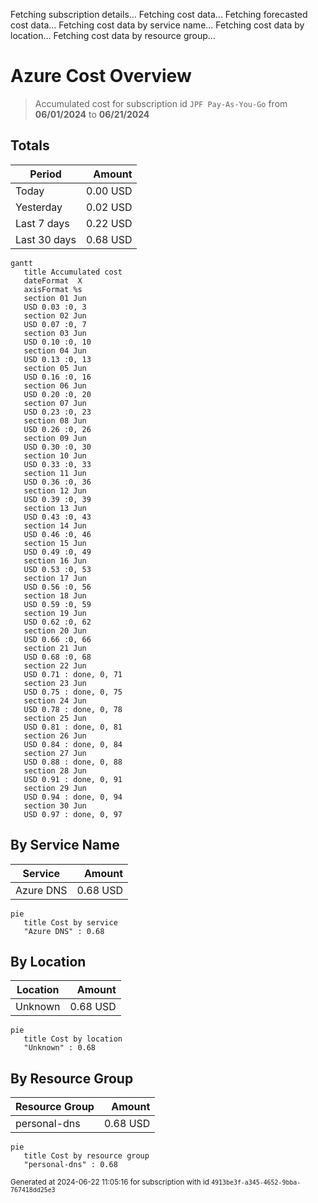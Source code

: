 Fetching subscription details...
Fetching cost data...
Fetching forecasted cost data...
Fetching cost data by service name...
Fetching cost data by location...
Fetching cost data by resource group...
# Azure Cost Overview

> Accumulated cost for subscription id `JPF Pay-As-You-Go` from **06/01/2024** to **06/21/2024**

## Totals

|Period|Amount|
|---|---:|
|Today|0.00 USD|
|Yesterday|0.02 USD|
|Last 7 days|0.22 USD|
|Last 30 days|0.68 USD|

```mermaid
gantt
   title Accumulated cost
   dateFormat  X
   axisFormat %s
   section 01 Jun
   USD 0.03 :0, 3
   section 02 Jun
   USD 0.07 :0, 7
   section 03 Jun
   USD 0.10 :0, 10
   section 04 Jun
   USD 0.13 :0, 13
   section 05 Jun
   USD 0.16 :0, 16
   section 06 Jun
   USD 0.20 :0, 20
   section 07 Jun
   USD 0.23 :0, 23
   section 08 Jun
   USD 0.26 :0, 26
   section 09 Jun
   USD 0.30 :0, 30
   section 10 Jun
   USD 0.33 :0, 33
   section 11 Jun
   USD 0.36 :0, 36
   section 12 Jun
   USD 0.39 :0, 39
   section 13 Jun
   USD 0.43 :0, 43
   section 14 Jun
   USD 0.46 :0, 46
   section 15 Jun
   USD 0.49 :0, 49
   section 16 Jun
   USD 0.53 :0, 53
   section 17 Jun
   USD 0.56 :0, 56
   section 18 Jun
   USD 0.59 :0, 59
   section 19 Jun
   USD 0.62 :0, 62
   section 20 Jun
   USD 0.66 :0, 66
   section 21 Jun
   USD 0.68 :0, 68
   section 22 Jun
   USD 0.71 : done, 0, 71
   section 23 Jun
   USD 0.75 : done, 0, 75
   section 24 Jun
   USD 0.78 : done, 0, 78
   section 25 Jun
   USD 0.81 : done, 0, 81
   section 26 Jun
   USD 0.84 : done, 0, 84
   section 27 Jun
   USD 0.88 : done, 0, 88
   section 28 Jun
   USD 0.91 : done, 0, 91
   section 29 Jun
   USD 0.94 : done, 0, 94
   section 30 Jun
   USD 0.97 : done, 0, 97
```

## By Service Name

|Service|Amount|
|---|---:|
|Azure DNS|0.68 USD|

```mermaid
pie
   title Cost by service
   "Azure DNS" : 0.68
```

## By Location

|Location|Amount|
|---|---:|
|Unknown|0.68 USD|

```mermaid
pie
   title Cost by location
   "Unknown" : 0.68
```

## By Resource Group

|Resource Group|Amount|
|---|---:|
|personal-dns|0.68 USD|

```mermaid
pie
   title Cost by resource group
   "personal-dns" : 0.68
```

<sup>Generated at 2024-06-22 11:05:16 for subscription with id `4913be3f-a345-4652-9bba-767418dd25e3`</sup>
